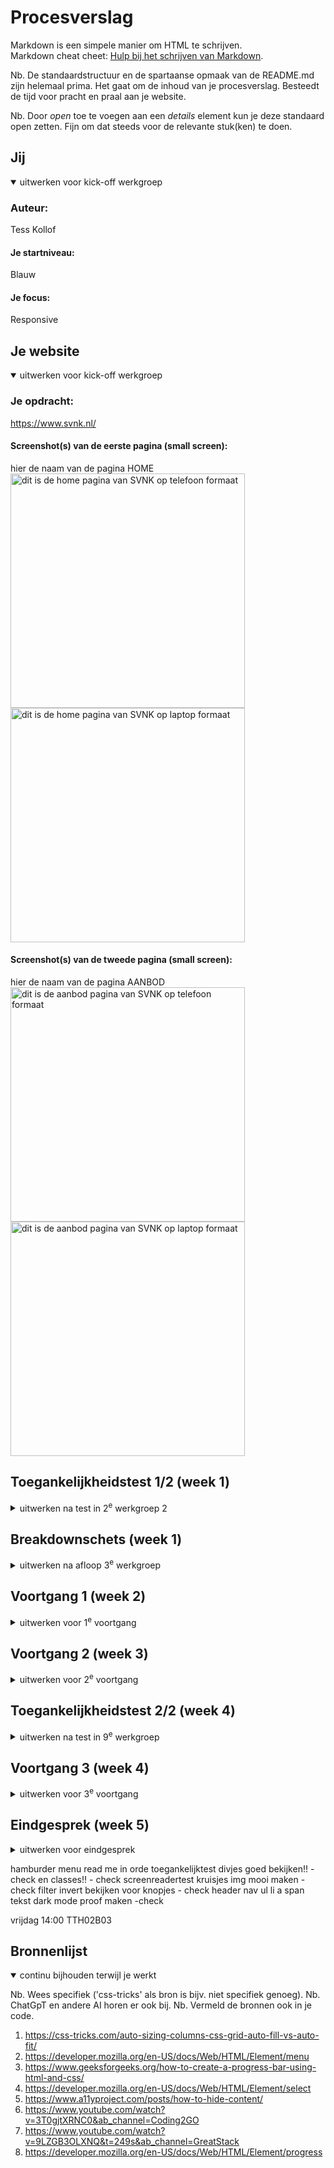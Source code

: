 # Procesverslag
Markdown is een simpele manier om HTML te schrijven.  
Markdown cheat cheet: [Hulp bij het schrijven van Markdown](https://github.com/adam-p/markdown-here/wiki/Markdown-Cheatsheet).

Nb. De standaardstructuur en de spartaanse opmaak van de README.md zijn helemaal prima. Het gaat om de inhoud van je procesverslag. Besteedt de tijd voor pracht en praal aan je website.

Nb. Door *open* toe te voegen aan een *details* element kun je deze standaard open zetten. Fijn om dat steeds voor de relevante stuk(ken) te doen.





## Jij

<details open>
  <summary>uitwerken voor kick-off werkgroep</summary>

  ### Auteur:
  Tess Kollof

  #### Je startniveau:
  Blauw

  #### Je focus:
  Responsive
 
</details>





## Je website

<details open>
  <summary>uitwerken voor kick-off werkgroep</summary>

  ### Je opdracht:
  https://www.svnk.nl/

  #### Screenshot(s) van de eerste pagina (small screen): 
  hier de naam van de pagina HOME 
  <img src="readme-images/screenshot_home.png" width="375px" alt="dit is de home pagina van SVNK op telefoon formaat">
  <img src="readme-images/home_laptop.png" width="375px" alt="dit is de home pagina van SVNK op laptop formaat">

  #### Screenshot(s) van de tweede pagina (small screen):
  hier de naam van de pagina AANBOD
  <img src="readme-images/screenshot_aanbod.png" width="375px" alt="dit is de aanbod pagina van SVNK op telefoon formaat">
  <img src="readme-images/aanbod-laptop.png" width="375px" alt="dit is de aanbod pagina van SVNK op laptop formaat">
 
</details>



## Toegankelijkheidstest 1/2 (week 1)

<details>
  <summary>uitwerken na test in 2<sup>e</sup> werkgroep 2</summary>

  ### Bevindingen
  Lijst met je bevindingen die in de test naar voren kwamen:
  De narrator sloeg verschillende vlakken tekst over, verder zijn bepaalde buttons na het hoveren onleesbaar voor mensen met een visuele beperking.
  Ook is er geen alt tekst toegevoegd bij veel van de afbeeldingen.

</details>



## Breakdownschets (week 1)

<details>
  <summary>uitwerken na afloop 3<sup>e</sup> werkgroep</summary>

  ### de hele pagina: 
  <img src="readme-images/breakdown-schets.jpg" width="375px" alt="breakdown van de hele pagina">

  ### dynamisch deel (bijv menu): 
  <img src="readme-images/menu-svnk.jpg" width="375px" alt="breakdown van een dynamisch deel">

</details>





## Voortgang 1 (week 2)

<details>
  <summary>uitwerken voor 1<sup>e</sup> voortgang</summary>

  ### Stand van zaken
  hier dit ging goed & dit was lastig (neem ook screenshots op van delen van je website en code)
  <img src="readme-images/Screenshot_versie_1.png" width="375px" alt="home scherm van de pagina">

  ### Agenda voor meeting
  samen met je groepje opstellen

  | student 1      | student 2          | student 3    | student 4        |
  | ---            | ---                | ---          | ---              |
  | dit bespreken  | en dit             | en ik dit    | en dan ik dat    |
  | en dat ook nog | dit als er tijd is | nog een punt | dit wil ik zeker |
  | ...            | ...                | ...          | ...              |

- Hoe krijg je tekst over plaatjes?
- hoe werken grids, hoe voeg je deze toe aan je website?
- watvoor elementen kun je het beste gebruiken inplaats van een div?

  ### Verslag van meeting
  hier na afloop snel de uitkomsten van de meeting vastleggen

  - punt 1
  - punt 2
  - nog een punt
  - ...

</details>





## Voortgang 2 (week 3)

<details>
  <summary>uitwerken voor 2<sup>e</sup> voortgang</summary>

  ### Stand van zaken
  hier dit ging goed & dit was lastig (neem ook screenshots op van delen van je website en code)


  ### Agenda voor meeting
  samen met je groepje opstellen

  | student 1      | student 2          | student 3    | student 4        |
  | ---            | ---                | ---          | ---              |
  | dit bespreken  | en dit             | en ik dit    | en dan ik dat    |
  | en dat ook nog | dit als er tijd is | nog een punt | dit wil ik zeker |
  | ...            | ...                | ...          | ...              |


  ### Verslag van meeting
  hier na afloop snel de uitkomsten van de meeting vastleggen

  - ik heb meer over grid geleerd, bijvoorbeeld hoe ik mijn h2 boven de rest kreeg dit was erg handig om verder met een website te kunnen.
  Ik heb geleerd hoe ik een form moet maken en de tekst ervoor moet verbergen wat handig is voor het formulier dat ik moet maken voor
  mijn website. https://www.a11yproject.com/posts/how-to-hide-content/ Verder ben ik van groot naar klein gegaan in plaats van andersom,
  dus ik moet veel aanpassen in mijn code zodat dit weer klopt en van klein naar groot gaan werken. Verder staat alles nu wel goed kwa header main footer, en sections dus dat scheelt. Ik weet nu in iedergeval hoe ik het beter moet doen voor de tweede pagina. Ook weet ik nu hoe ik een formulier moet maken.

</details>





## Toegankelijkheidstest 2/2 (week 4)

<details>
  <summary>uitwerken na test in 9<sup>e</sup> werkgroep</summary>

  ### Bevindingen
  Lijst met je bevindingen die in de test naar voren kwamen (geef ook aan wat er verbeterd is):
  er was geen alt tekst en kopjes werden overgeslagen, ik heb waar nodig is wel de alt tekst toegevoegd en alles heeft een h2
  zodat de gebruiker goed kan navigeren door de website.

</details>





## Voortgang 3 (week 4)

<details>
  <summary>uitwerken voor 3<sup>e</sup> voortgang</summary>

  ### Stand van zaken
  Ik heb hier geleerd hoe ik objecten kan laten zweven boven een afbeelding, dit is erg handig voor mijn
  aanbod pagina.


  ### Agenda voor meeting
  samen met je groepje opstellen

  | student 1      | student 2          | student 3    | student 4        |
  | ---            | ---                | ---          | ---              |
  | dit bespreken  | en dit             | en ik dit    | en dan ik dat    |
  | en dat ook nog | dit als er tijd is | nog een punt | dit wil ik zeker |
  | ...            | ...                | ...          | ...              |
- mag ik de buttons zo gebruiken of moet ik hier iets anders voor in de plaats gebruiken?
- hoe verberg ik de filter opties in een filter knop?

  ### Verslag van meeting
  hier na afloop snel de uitkomsten van de meeting vastleggen

  - ik weet nu hoe ik dingen kan verbergen zodat ze niet meer zichtbaar zijn op de pagina.

handige links: https://css-tricks.com/auto-sizing-columns-css-grid-auto-fill-vs-auto-fit/
https://developer.mozilla.org/en-US/docs/Web/HTML/Element/menu
https://www.geeksforgeeks.org/how-to-create-a-progress-bar-using-html-and-css/
https://developer.mozilla.org/en-US/docs/Web/HTML/Element/select
https://www.a11yproject.com/posts/how-to-hide-content/
https://www.youtube.com/watch?v=3T0gjtXRNC0&ab_channel=Coding2GO 
https://www.youtube.com/watch?v=9LZGB3OLXNQ&t=249s&ab_channel=GreatStack
</details>





## Eindgesprek (week 5)

<details>
  <summary>uitwerken voor eindgesprek</summary>

  ### Je uitkomst - karakteristiek screenshots:
  <img src="readme-images/homeaf.png" width="375px" alt="uitomst opdracht 1">
  <img src="readme-images/aanbodaf.png" width="375px" alt="uitomst opdracht 1">


  ### Dit ging goed/Heb ik geleerd: 
  Ik heb geleerd hoe ik grid moet gebruiken en elemeneten over elkaar heen kan laten "zweven" door middel van
  een z-index. Ook heb ik geleerd hoe ik tekst visueel onzichtbaar kan maken wat erg handig is voor sommige
  kopjes. Ik merk dat ik meer begrijp van html en css en hoe je specifieke elementen kan selecteren waar ik
  erg trots op ben.

  <img src="readme-images/tess1.png" width="375px" alt="top">
  <img src="readme-images/tess2.png" width="375px" alt="top">


  ### Dit was lastig/Is niet gelukt:
  Ik vond het maken van een hamburger menu moeilijk, dit komt denkt ik omdat ik eerst was begonnen met een navbar en daarna pas aan een hamburgermenu,
  hierdoor is hij naar mijn mening erg slordig. Ik zou dit de volgende keer anders doen door bijvoorbeeld een tutorial te volgen. Verder
  vind ik javascript nogsteeds moeilijk.

  <img src="readme-images/tess3.png" width="375px" alt="bummer">
</details>

hamburder menu
read me in orde
toegankelijktest
divjes goed bekijken!! - check
en classes!! - check
screenreadertest
kruisjes img mooi maken - check
filter invert bekijken voor knopjes - check
header nav ul li a span tekst dark mode proof maken -check

vrijdag 14:00 TTH02B03


## Bronnenlijst

<details open>
  <summary>continu bijhouden terwijl je werkt</summary>

  Nb. Wees specifiek ('css-tricks' als bron is bijv. niet specifiek genoeg). 
  Nb. ChatGpT en andere AI horen er ook bij.
  Nb. Vermeld de bronnen ook in je code.

  1. https://css-tricks.com/auto-sizing-columns-css-grid-auto-fill-vs-auto-fit/
  2. https://developer.mozilla.org/en-US/docs/Web/HTML/Element/menu
  3. https://www.geeksforgeeks.org/how-to-create-a-progress-bar-using-html-and-css/
  4. https://developer.mozilla.org/en-US/docs/Web/HTML/Element/select
  5. https://www.a11yproject.com/posts/how-to-hide-content/
  6. https://www.youtube.com/watch?v=3T0gjtXRNC0&ab_channel=Coding2GO 
  7. https://www.youtube.com/watch?v=9LZGB3OLXNQ&t=249s&ab_channel=GreatStack
  8. https://developer.mozilla.org/en-US/docs/Web/HTML/Element/progress 

</details>